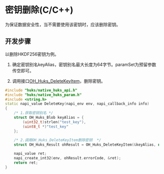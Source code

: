 # 密钥删除(C/C++)


为保证数据安全性，当不需要使用该密钥时，应该删除密钥。


## 开发步骤

以删除HKDF256密钥为例。

1. 确定密钥别名keyAlias，密钥别名最大长度为64字节。paramSet为预留参数传空即可。

2. 调用接口[OH_Huks_DeleteKeyItem](../../reference/apis-universal-keystore-kit/_huks_key_api.md#oh_huks_deletekeyitem)，删除密钥。

```c++
#include "huks/native_huks_api.h"
#include "huks/native_huks_param.h"
#include <string.h>
static napi_value DeleteKey(napi_env env, napi_callback_info info)
{
    /* 1.获取密钥别名 */
    struct OH_Huks_Blob keyAlias = {
        (uint32_t)strlen("test_key"),
        (uint8_t *)"test_key"
    };
    
    /* 2.调用OH_Huks_DeleteKeyItem删除密钥  */
    struct OH_Huks_Result ohResult = OH_Huks_DeleteKeyItem(&keyAlias, nullptr);

    napi_value ret;
    napi_create_int32(env, ohResult.errorCode, &ret);
    return ret;
}
```
